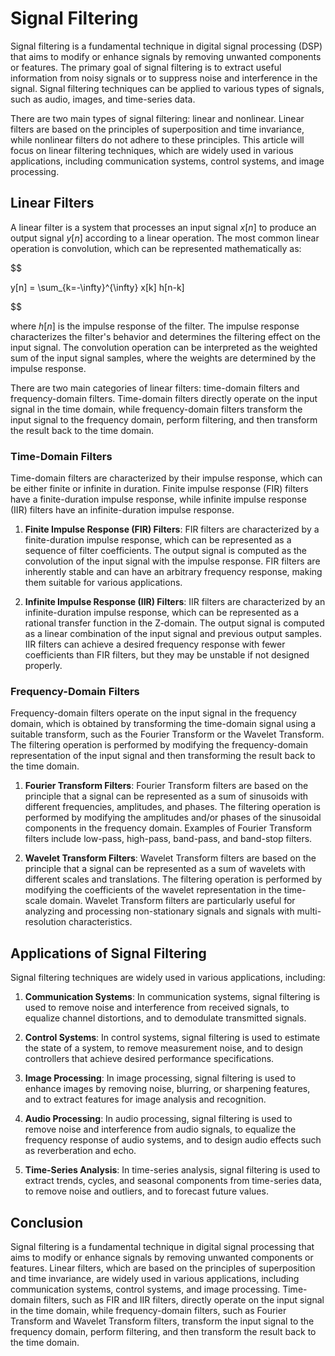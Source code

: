 # Signal Filtering

Signal filtering is a fundamental technique in digital signal processing (DSP) that aims to modify or enhance signals by removing unwanted components or features. The primary goal of signal filtering is to extract useful information from noisy signals or to suppress noise and interference in the signal. Signal filtering techniques can be applied to various types of signals, such as audio, images, and time-series data.

There are two main types of signal filtering: linear and nonlinear. Linear filters are based on the principles of superposition and time invariance, while nonlinear filters do not adhere to these principles. This article will focus on linear filtering techniques, which are widely used in various applications, including communication systems, control systems, and image processing.

## Linear Filters

A linear filter is a system that processes an input signal $x[n]$ to produce an output signal $y[n]$ according to a linear operation. The most common linear operation is convolution, which can be represented mathematically as:


$$

y[n] = \sum_{k=-\infty}^{\infty} x[k] h[n-k]

$$


where $h[n]$ is the impulse response of the filter. The impulse response characterizes the filter's behavior and determines the filtering effect on the input signal. The convolution operation can be interpreted as the weighted sum of the input signal samples, where the weights are determined by the impulse response.

There are two main categories of linear filters: time-domain filters and frequency-domain filters. Time-domain filters directly operate on the input signal in the time domain, while frequency-domain filters transform the input signal to the frequency domain, perform filtering, and then transform the result back to the time domain.

### Time-Domain Filters

Time-domain filters are characterized by their impulse response, which can be either finite or infinite in duration. Finite impulse response (FIR) filters have a finite-duration impulse response, while infinite impulse response (IIR) filters have an infinite-duration impulse response.

1. **Finite Impulse Response (FIR) Filters**: FIR filters are characterized by a finite-duration impulse response, which can be represented as a sequence of filter coefficients. The output signal is computed as the convolution of the input signal with the impulse response. FIR filters are inherently stable and can have an arbitrary frequency response, making them suitable for various applications.

2. **Infinite Impulse Response (IIR) Filters**: IIR filters are characterized by an infinite-duration impulse response, which can be represented as a rational transfer function in the Z-domain. The output signal is computed as a linear combination of the input signal and previous output samples. IIR filters can achieve a desired frequency response with fewer coefficients than FIR filters, but they may be unstable if not designed properly.

### Frequency-Domain Filters

Frequency-domain filters operate on the input signal in the frequency domain, which is obtained by transforming the time-domain signal using a suitable transform, such as the Fourier Transform or the Wavelet Transform. The filtering operation is performed by modifying the frequency-domain representation of the input signal and then transforming the result back to the time domain.

1. **Fourier Transform Filters**: Fourier Transform filters are based on the principle that a signal can be represented as a sum of sinusoids with different frequencies, amplitudes, and phases. The filtering operation is performed by modifying the amplitudes and/or phases of the sinusoidal components in the frequency domain. Examples of Fourier Transform filters include low-pass, high-pass, band-pass, and band-stop filters.

2. **Wavelet Transform Filters**: Wavelet Transform filters are based on the principle that a signal can be represented as a sum of wavelets with different scales and translations. The filtering operation is performed by modifying the coefficients of the wavelet representation in the time-scale domain. Wavelet Transform filters are particularly useful for analyzing and processing non-stationary signals and signals with multi-resolution characteristics.

## Applications of Signal Filtering

Signal filtering techniques are widely used in various applications, including:

1. **Communication Systems**: In communication systems, signal filtering is used to remove noise and interference from received signals, to equalize channel distortions, and to demodulate transmitted signals.

2. **Control Systems**: In control systems, signal filtering is used to estimate the state of a system, to remove measurement noise, and to design controllers that achieve desired performance specifications.

3. **Image Processing**: In image processing, signal filtering is used to enhance images by removing noise, blurring, or sharpening features, and to extract features for image analysis and recognition.

4. **Audio Processing**: In audio processing, signal filtering is used to remove noise and interference from audio signals, to equalize the frequency response of audio systems, and to design audio effects such as reverberation and echo.

5. **Time-Series Analysis**: In time-series analysis, signal filtering is used to extract trends, cycles, and seasonal components from time-series data, to remove noise and outliers, and to forecast future values.

## Conclusion

Signal filtering is a fundamental technique in digital signal processing that aims to modify or enhance signals by removing unwanted components or features. Linear filters, which are based on the principles of superposition and time invariance, are widely used in various applications, including communication systems, control systems, and image processing. Time-domain filters, such as FIR and IIR filters, directly operate on the input signal in the time domain, while frequency-domain filters, such as Fourier Transform and Wavelet Transform filters, transform the input signal to the frequency domain, perform filtering, and then transform the result back to the time domain.
